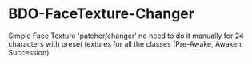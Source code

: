 # BDO-FaceTexture-Changer
Simple Face Texture 'patcher/changer' no need to do it manually for 24 characters with preset textures for all the classes (Pre-Awake, Awaken, Succession)
